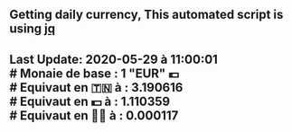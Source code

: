 ## Getting daily currency, This automated script is using [jq](https://stedolan.github.io/jq/)
## Last Update:  2020-05-29 à 11:00:01 </br># Monaie de base : 1 "EUR" 💶 </br> # Equivaut en 🇹🇳 à :  3.190616 </br> # Equivaut en 💵 à : 1.110359</br> # Equivaut en 🐱‍💻 à :  0.000117
